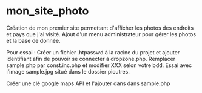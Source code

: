 # mon_site_photo
Création de mon premier site permettant d'afficher les photos des endroits et pays que j'ai visité.
Ajout d'un menu administrateur pour gérer les photos et la base de donnée.



Pour essai :
Créer un fichier .htpasswd à la racine du projet et ajouter identifiant afin de pouvoir se connecter à dropzone.php.
Remplacer sample.php par const.inc.php et modifier XXX selon votre bdd.
Essai avec l'image sample.jpg situé dans le dossier picutres.

Créer une clé google maps API et l'ajouter dans dans sample.php

